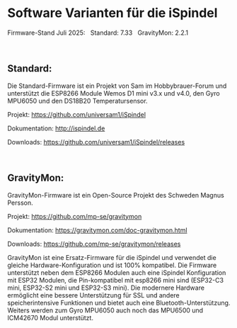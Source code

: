 
# Software Varianten für die iSpindel

Firmware-Stand Juli 2025:     &nbsp; Standard: 7.33    &nbsp; GravityMon: 2.2.1

&nbsp;
## Standard:

Die Standard-Firmware ist ein Projekt von Sam im Hobbybrauer-Forum und unterstützt die ESP8266 Module Wemos D1 mini v3.x und v4.0, den Gyro MPU6050 und den DS18B20 Temperatursensor.

Projekt: https://github.com/universam1/iSpindel

Dokumentation: http://ispindel.de

Downloads: https://github.com/universam1/iSpindel/releases

&nbsp;
## GravityMon:

GravityMon-Firmware ist ein Open-Source Projekt des Schweden Magnus Persson.

Projekt: https://github.com/mp-se/gravitymon

Dokumentation: https://gravitymon.com/doc-gravitymon.html

Downloads: https://github.com/mp-se/gravitymon/releases

GravityMon ist eine Ersatz-Firmware für die iSpindel und verwendet die gleiche Hardware-Konfiguration und ist 100% kompatibel.
Die Firmware unterstützt neben dem ESP8266 Modulen auch eine iSpindel Konfiguration mit ESP32 Modulen, die Pin-kompatibel mit esp8266 mini sind (ESP32-C3 mini, ESP32-S2 mini und ESP32-S3 mini). Die modernere Hardware ermöglicht eine bessere Unterstützung für SSL und andere speicherintensive Funktionen und bietet auch eine Bluetooth-Unterstützung. Weiters werden zum Gyro MPU6050 auch noch das MPU6500 und ICM42670 Modul unterstützt.





